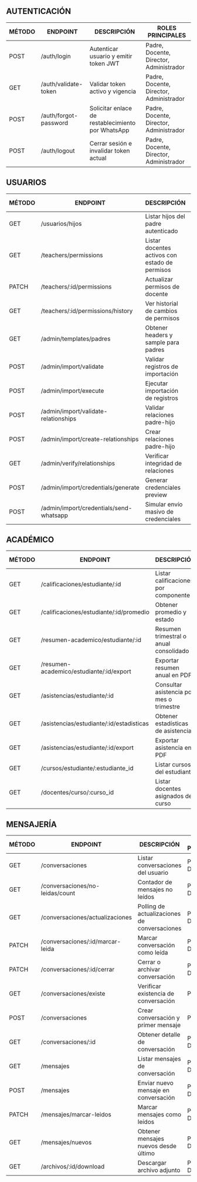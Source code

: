 ## AUTENTICACIÓN
| MÉTODO | ENDPOINT | DESCRIPCIÓN | ROLES PRINCIPALES |
|--------|-----------|--------------|-------------------|
| POST | /auth/login | Autenticar usuario y emitir token JWT | Padre, Docente, Director, Administrador |
| GET | /auth/validate-token | Validar token activo y vigencia | Padre, Docente, Director, Administrador |
| POST | /auth/forgot-password | Solicitar enlace de restablecimiento por WhatsApp | Padre, Docente, Director, Administrador |
| POST | /auth/logout | Cerrar sesión e invalidar token actual | Padre, Docente, Director, Administrador |

## USUARIOS
| MÉTODO | ENDPOINT | DESCRIPCIÓN | ROLES PRINCIPALES |
|--------|-----------|--------------|-------------------|
| GET | /usuarios/hijos | Listar hijos del padre autenticado | Padre |
| GET | /teachers/permissions | Listar docentes activos con estado de permisos | Director |
| PATCH | /teachers/:id/permissions | Actualizar permisos de docente | Director |
| GET | /teachers/:id/permissions/history | Ver historial de cambios de permisos | Director |
| GET | /admin/templates/padres | Obtener headers y sample para padres | Administrador |
| POST | /admin/import/validate | Validar registros de importación | Administrador |
| POST | /admin/import/execute | Ejecutar importación de registros | Administrador |
| POST | /admin/import/validate-relationships | Validar relaciones padre-hijo | Administrador |
| POST | /admin/import/create-relationships | Crear relaciones padre-hijo | Administrador |
| GET | /admin/verify/relationships | Verificar integridad de relaciones | Administrador |
| POST | /admin/import/credentials/generate | Generar credenciales preview | Administrador |
| POST | /admin/import/credentials/send-whatsapp | Simular envío masivo de credenciales | Administrador |

## ACADÉMICO
| MÉTODO | ENDPOINT | DESCRIPCIÓN | ROLES PRINCIPALES |
|--------|-----------|--------------|-------------------|
| GET | /calificaciones/estudiante/:id | Listar calificaciones por componente | Padre |
| GET | /calificaciones/estudiante/:id/promedio | Obtener promedio y estado | Padre |
| GET | /resumen-academico/estudiante/:id | Resumen trimestral o anual consolidado | Padre |
| GET | /resumen-academico/estudiante/:id/export | Exportar resumen anual en PDF | Padre |
| GET | /asistencias/estudiante/:id | Consultar asistencia por mes o trimestre | Padre |
| GET | /asistencias/estudiante/:id/estadisticas | Obtener estadísticas de asistencia | Padre |
| GET | /asistencias/estudiante/:id/export | Exportar asistencia en PDF | Padre |
| GET | /cursos/estudiante/:estudiante_id | Listar cursos del estudiante | Padre |
| GET | /docentes/curso/:curso_id | Listar docentes asignados del curso | Padre |

## MENSAJERÍA
| MÉTODO | ENDPOINT | DESCRIPCIÓN | ROLES PRINCIPALES |
|--------|-----------|--------------|-------------------|
| GET | /conversaciones | Listar conversaciones del usuario | Padre, Docente |
| GET | /conversaciones/no-leidas/count | Contador de mensajes no leídos | Padre, Docente |
| GET | /conversaciones/actualizaciones | Polling de actualizaciones de conversaciones | Padre, Docente |
| PATCH | /conversaciones/:id/marcar-leida | Marcar conversación como leída | Padre, Docente |
| PATCH | /conversaciones/:id/cerrar | Cerrar o archivar conversación | Padre, Docente |
| GET | /conversaciones/existe | Verificar existencia de conversación | Padre |
| POST | /conversaciones | Crear conversación y primer mensaje | Padre |
| GET | /conversaciones/:id | Obtener detalle de conversación | Padre, Docente |
| GET | /mensajes | Listar mensajes de conversación | Padre, Docente |
| POST | /mensajes | Enviar nuevo mensaje en conversación | Padre, Docente |
| PATCH | /mensajes/marcar-leidos | Marcar mensajes como leídos | Padre, Docente |
| GET | /mensajes/nuevos | Obtener mensajes nuevos desde último | Padre, Docente |
| GET | /archivos/:id/download | Descargar archivo adjunto | Padre, Docente |